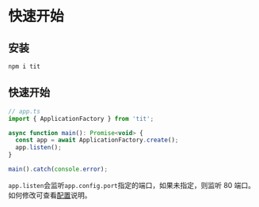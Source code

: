 # 快速开始

## 安装

```shell
npm i tit
```

## 快速开始

```javascript
// app.ts
import { ApplicationFactory } from 'tit';

async function main(): Promise<void> {
  const app = await ApplicationFactory.create();
  app.listen();
}

main().catch(console.error);
```

`app.listen`会监听`app.config.port`指定的端口，如果未指定，则监听 80 端口。如何修改可查看[配置](/core/config)说明。
